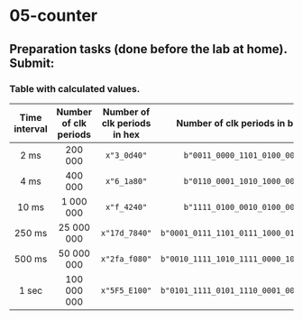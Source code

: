 # 05-counter
## Preparation tasks (done before the lab at home). Submit:
### Table with calculated values.
   | **Time interval** | **Number of clk periods** | **Number of clk periods in hex** | **Number of clk periods in binary** |
   | :-: | :-: | :-: | :-: |
   | 2&nbsp;ms | 200 000 | `x"3_0d40"` | `b"0011_0000_1101_0100_0000"` |
   | 4&nbsp;ms | 400 000 | `x"6_1a80"` | `b"0110_0001_1010_1000_0000"` |
   | 10&nbsp;ms | 1 000 000 | `x"f_4240"` | `b"1111_0100_0010_0100_0000"` |
   | 250&nbsp;ms | 25 000 000 | `x"17d_7840"` | `b"0001_0111_1101_0111_1000_0100_0000"` |
   | 500&nbsp;ms | 50 000 000 | `x"2fa_f080"` | `b"0010_1111_1010_1111_0000_1000_0000"` |
   | 1&nbsp;sec | 100 000 000 | `x"5F5_E100"` | `b"0101_1111_0101_1110_0001_0000_0000"` |